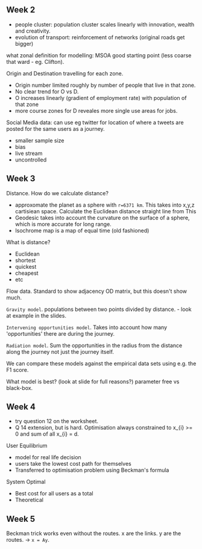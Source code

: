 ## Week 2

 - people cluster: population cluster scales linearly with innovation, wealth and creativity.
 - evolution of transport: reinforcement of networks (original roads get bigger)

what zonal definition for modelling: MSOA good starting point (less coarse that ward - eg. Clifton).

Origin and Destination travelling for each zone.
- Origin number limited roughly by number of people that live in that zone.
- No clear trend for O vs D.
- O increases linearly (gradient of employment rate) with population of that zone
- more course zones for D reveales more single use areas for jobs.

Social Media data: can use eg twitter for location of where a tweets are posted for the same users as a journey.
 - smaller sample size
 - bias
 - live stream
 - uncontrolled


## Week 3

Distance. How do we calculate distance?
 - approxomate the planet as a sphere with `r=6371 km`. This takes into x,y,z cartisiean space. Calculate the Euclidean distance straight line from This
 - Geodesic takes into account the curvature on the surface of a sphere, which is more accurate for long range.
 - Isochrome map is a map of equal time (old fashioned)

What is distance?
 - Euclidean
 - shortest
 - quickest
 - cheapest
 - etc

Flow data. Standard to show adjacency OD matrix, but this doesn't show much.

`Gravity model`. populations between two points divided by distance. - look at example in the slides.

`Intervening opportunities model`. Takes into account how many 'opportunities' there are during the journey.

`Radiation model`. Sum the opportunities in the radius from the distance along the journey not just the journey itself.

We can compare these models against the empirical data sets using e.g. the F1 score.

What model is best? (look at slide for full reasons?) parameter free vs black-box.


## Week 4
* try question 12 on the worksheet.
* Q 14 extension, but is hard.
Optimisation always constrained to x_{i} >= 0 and sum of all x_{i} = d.

User Equilibrium
  - model for real life decision
  - users take the lowest cost path for themselves
  - Transferred to optimisation problem using Beckman's formula


System Optimal
  - Best cost for all users as a total
  - Theoretical


## Week 5
Beckman trick works even without the routes.
x are the links. y are the routes. -> `x = Ay`.

